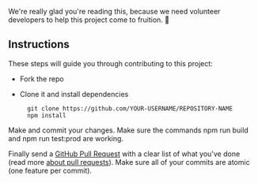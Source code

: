 We're really glad you're reading this, because we need volunteer developers to 
help this project come to fruition. 👏

## Instructions

These steps will guide you through contributing to this project:

- Fork the repo
- Clone it and install dependencies

		git clone https://github.com/YOUR-USERNAME/REPOSITORY-NAME
		npm install

Make and commit your changes. Make sure the commands npm run build and npm run test:prod are working.

Finally send a 
[GitHub Pull Request](https://github.com/Cox-Automotive/serverless-newrelic-alerts/compare?expand=1) 
with a clear list of what you've done 
(read more [about pull requests](https://help.github.com/articles/about-pull-requests/)). 
Make sure all of your commits are atomic (one feature per commit).
